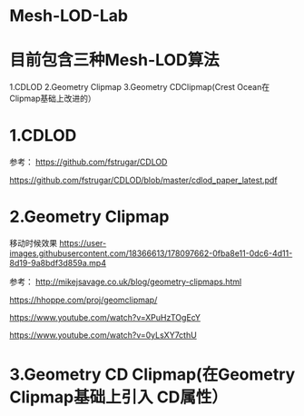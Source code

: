 # Mesh-LOD-Lab

# 目前包含三种Mesh-LOD算法
1.CDLOD
2.Geometry Clipmap
3.Geometry CDClipmap(Crest Ocean在Clipmap基础上改进的）

# 1.CDLOD
参考：
https://github.com/fstrugar/CDLOD

https://github.com/fstrugar/CDLOD/blob/master/cdlod_paper_latest.pdf


# 2.Geometry Clipmap

移动时候效果
https://user-images.githubusercontent.com/18366613/178097662-0fba8e11-0dc6-4d11-8d19-9a8bdf3d859a.mp4

参考：
http://mikejsavage.co.uk/blog/geometry-clipmaps.html

https://hhoppe.com/proj/geomclipmap/

https://www.youtube.com/watch?v=XPuHzTOgEcY

https://www.youtube.com/watch?v=0yLsXY7cthU


# 3.Geometry CD Clipmap(在Geometry Clipmap基础上引入 CD属性）
